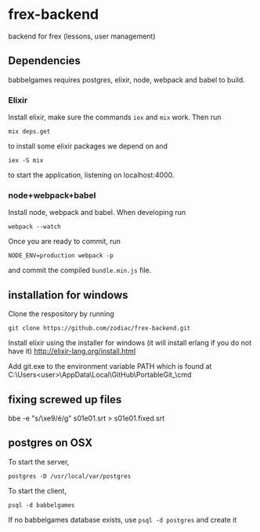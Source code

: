 # frex-backend
backend for frex (lessons, user management)

## Dependencies

babbelgames requires postgres, elixir, node, webpack and babel to build.

### Elixir

Install elixir, make sure the commands `iex` and `mix` work. Then run
```
mix deps.get
```
to install some elixir packages we depend on and
```
iex -S mix
```
to start the application, listening on localhost:4000.

### node+webpack+babel

Install node, webpack and babel. When developing run

```
webpack --watch
```

Once you are ready to commit, run
```
NODE_ENV=production webpack -p
```

and commit the compiled `bundle.min.js` file.

## installation for windows

Clone the respository by running

```
git clone https://github.com/zodiac/frex-backend.git
```
Install elixir using the installer for windows (it will install erlang if you do not have it)
http://elixir-lang.org/install.html

Add git.exe to the environment variable PATH which is found at
C:\Users\<user>\AppData\Local\GitHub\PortableGit_<number>\cmd

## fixing screwed up files

bbe -e "s/\xe9/é/g" s01e01.srt > s01e01.fixed.srt

## postgres on OSX

To start the server,

```
postgres -D /usr/local/var/postgres
```

To start the client,

```
psql -d babbelgames
```

If no babbelgames database exists, use `psql -d postgres` and create it

